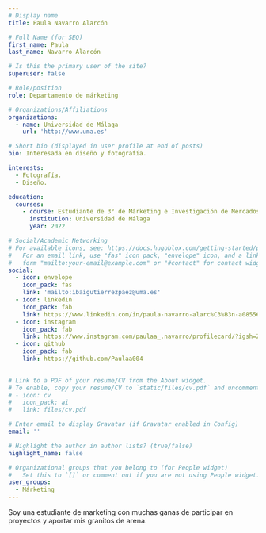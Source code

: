 ```yaml
---
# Display name
title: Paula Navarro Alarcón

# Full Name (for SEO)
first_name: Paula
last_name: Navarro Alarcón

# Is this the primary user of the site?
superuser: false

# Role/position
role: Departamento de márketing

# Organizations/Affiliations
organizations:
  - name: Universidad de Málaga
    url: 'http://www.uma.es'

# Short bio (displayed in user profile at end of posts)
bio: Interesada en diseño y fotografía.

interests:
  - Fotografía.
  - Diseño.

education:
  courses:
    - course: Estudiante de 3° de Márketing e Investigación de Mercados
      institution: Universidad de Málaga
      year: 2022

# Social/Academic Networking
# For available icons, see: https://docs.hugoblox.com/getting-started/page-builder/#icons
#   For an email link, use "fas" icon pack, "envelope" icon, and a link in the
#   form "mailto:your-email@example.com" or "#contact" for contact widget.
social:
  - icon: envelope
    icon_pack: fas
    link: 'mailto:ibaigutierrezpaez@uma.es'
  - icon: linkedin
    icon_pack: fab
    link: https://www.linkedin.com/in/paula-navarro-alarc%C3%B3n-a085562b8?utm_source=share&utm_campaign=share_via&utm_content=profile&utm_medium=ios_app
  - icon: instagram
    icon_pack: fab
    link: https://www.instagram.com/paulaa_.navarro/profilecard/?igsh=ZmNsbHJtZGJsenhq
  - icon: github
    icon_pack: fab
    link: https://github.com/Paulaa004

    
# Link to a PDF of your resume/CV from the About widget.
# To enable, copy your resume/CV to `static/files/cv.pdf` and uncomment the lines below.
# - icon: cv
#   icon_pack: ai
#   link: files/cv.pdf

# Enter email to display Gravatar (if Gravatar enabled in Config)
email: ''

# Highlight the author in author lists? (true/false)
highlight_name: false

# Organizational groups that you belong to (for People widget)
#   Set this to `[]` or comment out if you are not using People widget.
user_groups:
  - Márketing
---
```




Soy una estudiante de marketing con muchas ganas de participar en proyectos y aportar mis granitos de arena.
